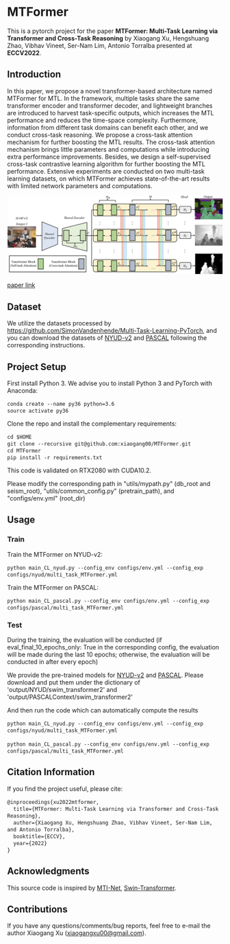 # MTFormer

This is a pytorch project for the paper **MTFormer: Multi-Task Learning via Transformer and Cross-Task Reasoning** by Xiaogang Xu, Hengshuang Zhao, Vibhav Vineet, Ser-Nam Lim, Antonio Torralba presented at **ECCV2022**.


## Introduction
In this paper, we propose a novel transformer-based architecture named MTFormer for MTL. In the framework, multiple tasks share the same transformer encoder and transformer decoder, and lightweight branches are introduced to harvest task-specific outputs, which increases the MTL performance and reduces the time-space complexity. 
Furthermore, information from different task domains can benefit each other, and we conduct cross-task reasoning. We propose a cross-task attention mechanism for further boosting the MTL results. The cross-task attention mechanism brings little parameters and computations while introducing extra performance improvements. 
Besides, we design a self-supervised cross-task contrastive learning algorithm for further boosting the MTL performance. Extensive experiments are conducted on two multi-task learning datasets, on which MTFormer achieves state-of-the-art results with limited network parameters and computations. 

<img src="./figure/framework.png" width="900"/>

[paper link](https://github.com/xiaogang00/MTFormer/blob/main/paper/MTFormer.pdf)

## Dataset
We utilize the datasets processed by https://github.com/SimonVandenhende/Multi-Task-Learning-PyTorch, and you can download the datasets of 
[NYUD-v2](https://drive.google.com/file/d/14EAEMXmd3zs2hIMY63UhHPSFPDAkiTzw/view)
and 
[PASCAL](https://data.vision.ee.ethz.ch/kmaninis/share/MTL/PASCAL_MT.tgz) following the corresponding instructions.

## Project Setup

First install Python 3. We advise you to install Python 3 and PyTorch with Anaconda:

```
conda create --name py36 python=3.6
source activate py36
```

Clone the repo and install the complementary requirements:
```
cd $HOME
git clone --recursive git@github.com:xiaogang00/MTFormer.git
cd MTFormer
pip install -r requirements.txt
```

This code is validated on RTX2080 with CUDA10.2.

Please modify the corresponding path in "utils/mypath.py" (db_root and seism_root), "utils/common_config.py" (pretrain_path), and "configs/env.yml" (root_dir)

## Usage

### Train
Train the MTFormer on NYUD-v2:
```
python main_CL_nyud.py --config_env configs/env.yml --config_exp configs/nyud/multi_task_MTFormer.yml
```

Train the MTFormer on PASCAL:
```
python main_CL_pascal.py --config_env configs/env.yml --config_exp configs/pascal/multi_task_MTFormer.yml
```

### Test
During the training, the evaluation will be conducted (if eval_final_10_epochs_only: True in the corresponding config, the evaluation will be made during the last 10 epochs; otherwise, the evaluation will be conducted in after every epoch)

We provide the pre-trained models for [NYUD-v2](https://drive.google.com/file/d/1b9kWyrmtl1HNzRPBeFfMFfKJe4Pvkl2m/view?usp=sharing) and [PASCAL](https://drive.google.com/file/d/1KYuK-ZAldG9021z1xHryUBYpx2xxCJRo/view?usp=sharing). Please download and put them under the dictionary of 'output/NYUD/swim_transformer2' and 'output/PASCALContext/swim_transformer2'

And then run the code which can automatically compute the results
```
python main_CL_nyud.py --config_env configs/env.yml --config_exp configs/nyud/multi_task_MTFormer.yml

python main_CL_pascal.py --config_env configs/env.yml --config_exp configs/pascal/multi_task_MTFormer.yml
```

## Citation Information

If you find the project useful, please cite:

```
@inproceedings{xu2022mtformer,
  title={MTFormer: Multi-Task Learning via Transformer and Cross-Task Reasoning},
  author={Xiaogang Xu, Hengshuang Zhao, Vibhav Vineet, Ser-Nam Lim, and Antonio Torralba},
  booktitle={ECCV},
  year={2022}
}
```


## Acknowledgments
This source code is inspired by [MTI-Net](https://github.com/SimonVandenhende/Multi-Task-Learning-PyTorch), [Swin-Transformer](https://github.com/microsoft/Swin-Transformer).

## Contributions
If you have any questions/comments/bug reports, feel free to e-mail the author Xiaogang Xu ([xiaogangxu00@gmail.com](xiaogangxu00@gmail.com)).
